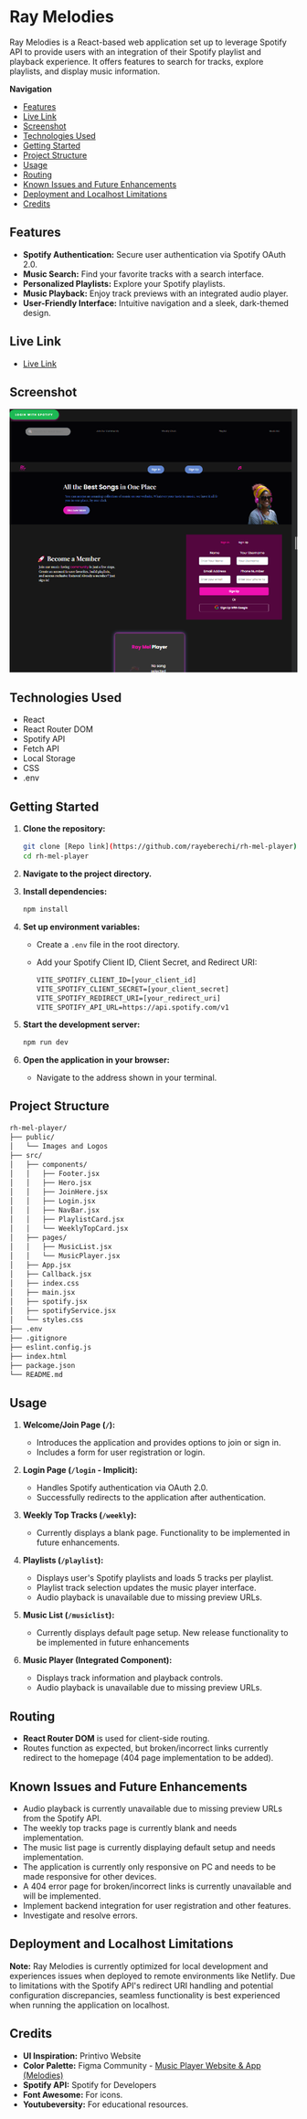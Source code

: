 # Ray Melodies

Ray Melodies is a React-based web application set up to leverage Spotify API to provide users with an integration of their Spotify playlist and playback experience. It offers features to search for tracks, explore playlists, and display music information.

**Navigation**

  - [Features](#features)
  - [Live Link](#live-link)
  - [Screenshot](#screenshot)
  - [Technologies Used](#technologies-used)
  - [Getting Started](#getting-started)
  - [Project Structure](#project-structure)
  - [Usage](#usage)
  - [Routing](#routing)
  - [Known Issues and Future Enhancements](#known-issues-and-future-enhancements)
  - [Deployment and Localhost Limitations](#deployment-and-localhost-limitations)
  - [Credits](#credits)


## Features

- **Spotify Authentication:** Secure user authentication via Spotify OAuth 2.0.
- **Music Search:** Find your favorite tracks with a search interface.
- **Personalized Playlists:** Explore your Spotify playlists.
- **Music Playback:** Enjoy track previews with an integrated audio player.
- **User-Friendly Interface:** Intuitive navigation and a sleek, dark-themed design.

## Live Link

  - [Live Link](https://rh-mel-player.netlify.app)

## Screenshot

![Ray Melodies App Screenshot](/public/Screenshot.png)


## Technologies Used

- React
- React Router DOM
- Spotify API
- Fetch API
- Local Storage
- CSS
- .env


## Getting Started

1. **Clone the repository:**

   ```bash
   git clone [Repo link](https://github.com/rayeberechi/rh-mel-player)
   cd rh-mel-player
   ```

2. **Navigate to the project directory.**

3. **Install dependencies:**

   ```bash
   npm install
   ```

4. **Set up environment variables:**

   - Create a `.env` file in the root directory.
   - Add your Spotify Client ID, Client Secret, and Redirect URI:

     ```
     VITE_SPOTIFY_CLIENT_ID=[your_client_id]
     VITE_SPOTIFY_CLIENT_SECRET=[your_client_secret]
     VITE_SPOTIFY_REDIRECT_URI=[your_redirect_uri]
     VITE_SPOTIFY_API_URL=https://api.spotify.com/v1
     ```
5. **Start the development server:**

   ```bash
   npm run dev
   ```

6. **Open the application in your browser:**

   - Navigate to the address shown in your terminal.

## Project Structure

```
rh-mel-player/
├── public/
│   └── Images and Logos
├── src/
│   ├── components/
│   │   ├── Footer.jsx
│   │   ├── Hero.jsx
│   │   ├── JoinHere.jsx
│   │   ├── Login.jsx
│   │   ├── NavBar.jsx
│   │   ├── PlaylistCard.jsx
│   │   └── WeeklyTopCard.jsx
│   ├── pages/
│   │   ├── MusicList.jsx
│   │   └── MusicPlayer.jsx
│   ├── App.jsx
│   ├── Callback.jsx
│   ├── index.css
│   ├── main.jsx
│   ├── spotify.jsx
│   ├── spotifyService.jsx
│   └── styles.css
├── .env
├── .gitignore
├── eslint.config.js
├── index.html
├── package.json
└── README.md
```

## Usage

1. **Welcome/Join Page (`/`):**
   - Introduces the application and provides options to join or sign in.
   - Includes a form for user registration or login.

2. **Login Page (`/login` - Implicit):**
   - Handles Spotify authentication via OAuth 2.0.
   - Successfully redirects to the application after authentication.

3. **Weekly Top Tracks (`/weekly`):**
   - Currently displays a blank page. Functionality to be implemented in future enhancements.

4. **Playlists (`/playlist`):**
   - Displays user's Spotify playlists and loads 5 tracks per playlist.
   - Playlist track selection updates the music player interface.
   - Audio playback is unavailable due to missing preview URLs.

5. **Music List (`/musiclist`):**
   - Currently displays default page setup. New release functionality to be implemented in future enhancements

6. **Music Player (Integrated Component):**
   - Displays track information and playback controls.
   - Audio playback is unavailable due to missing preview URLs.

## Routing

- **React Router DOM** is used for client-side routing.
- Routes function as expected, but broken/incorrect links currently redirect to the homepage (404 page implementation to be added).

## Known Issues and Future Enhancements
- Audio playback is currently unavailable due to missing preview URLs from the Spotify API.
- The weekly top tracks page is currently blank and needs implementation.
- The music list page is currently displaying default setup and needs implementation.
- The application is currently only responsive on PC and needs to be made responsive for other devices.
- A 404 error page for broken/incorrect links is currently unavailable and will be implemented.
- Implement backend integration for user registration and other features.
- Investigate and resolve errors.


## Deployment and Localhost Limitations

**Note:** Ray Melodies is currently optimized for local development and experiences issues when deployed to remote environments like Netlify. Due to limitations with the Spotify API's redirect URI handling and potential configuration discrepancies, seamless functionality is best experienced when running the application on localhost. 

## Credits

-   **UI Inspiration:** Printivo Website
-   **Color Palette:** Figma Community - [Music Player Website & App (Melodies)](https://www.figma.com/design/NBW0ELGfIxzNR9nQzNcvyE/Music-Player-Website-%26-App-(Melodies)-(Community)?node-id=0-1&p=f)
-   **Spotify API:** Spotify for Developers
-   **Font Awesome:** For icons.
-   **Youtubeversity:** For educational resources.